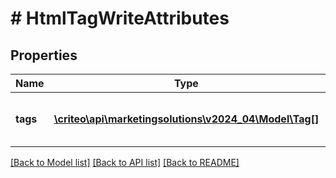 # # HtmlTagWriteAttributes

## Properties

Name | Type | Description | Notes
------------ | ------------- | ------------- | -------------
**tags** | [**\criteo\api\marketingsolutions\v2024_04\Model\Tag[]**](Tag.md) | An array containing the html tags |

[[Back to Model list]](../../README.md#models) [[Back to API list]](../../README.md#endpoints) [[Back to README]](../../README.md)
